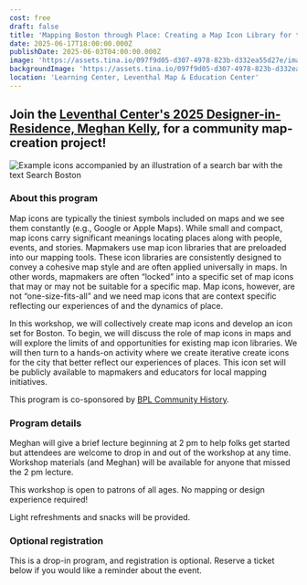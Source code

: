 ```yaml
---
cost: free
draft: false
title: 'Mapping Boston through Place: Creating a Map Icon Library for the City'
date: 2025-06-17T18:00:00.000Z
publishDate: 2025-06-03T04:00:00.000Z
image: 'https://assets.tina.io/097f9d05-d307-4978-823b-d332ea55d27e/image (12).png'
backgroundImage: 'https://assets.tina.io/097f9d05-d307-4978-823b-d332ea55d27e/image (12).png'
location: 'Learning Center, Leventhal Map & Education Center'
---
```


## Join the [Leventhal Center's 2025 Designer-in-Residence, Meghan Kelly](https://www.leventhalmap.org/articles/interview-with-meghan-kelly/), for a community map-creation project!

![Example icons accompanied by an illustration of a search bar with the text Search Boston](https://s3.us-east-2.wasabisys.com/lmec-public-files/lmec-main-site-static-assets/events/boston-icons-search.png)

### About this program

Map icons are typically the tiniest symbols included on maps and we see them constantly (e.g., Google or Apple Maps). While small and compact, map icons carry significant meanings locating places along with people, events, and stories. Mapmakers use map icon libraries that are preloaded into our mapping tools. These icon libraries are consistently designed to convey a cohesive map style and are often applied universally in maps. In other words, mapmakers are often “locked” into a specific set of map icons that may or may not be suitable for a specific map. Map icons, however, are not “one-size-fits-all” and we need map icons that are context specific reflecting our experiences of and the dynamics of place.

In this workshop, we will collectively create map icons and develop an icon set for Boston. To begin, we will discuss the role of map icons in maps and will explore the limits of and opportunities for existing map icon libraries. We will then turn to a hands-on activity where we create iterative create icons for the city that better reflect our experiences of places. This icon set will be publicly available to mapmakers and educators for local mapping initiatives.

This program is co-sponsored by [BPL Community History](https://www.bpl.org/community-history/).

### Program details

Meghan will give a brief lecture beginning at 2 pm to help folks get started but attendees are welcome to drop in and out of the workshop at any time. Workshop materials (and Meghan) will be available for anyone that missed the 2 pm lecture.

This workshop is open to patrons of all ages. No mapping or design experience required!

Light refreshments and snacks will be provided.

### Optional registration

This is a drop-in program, and registration is optional. Reserve a ticket below if you would like a reminder about the event.
